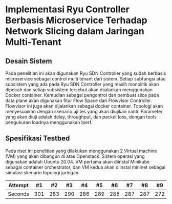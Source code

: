 #  Implementasi Ryu Controller Berbasis Microservice Terhadap Network Slicing dalam Jaringan Multi-Tenant 

## Desain Sistem
Pada penelitian ini akan digunakan Ryu SDN Controller yang sudah berbasis microservice sebagai control multi tenant dari sistem. Setiap subfungsi atau subsistem yang ada pada Ryu SDN Controller yang masih monolitik akan dipecah dan setiap subsistem tersebut akan dijalankan menggunakan Docker container. Kemudian sebagai pengontrol dan pembuat slice pada data plane akan digunakan fitur Flow Space dari Flowvisor Controller. Flowvisor ini juga akan dijalankan sebagai docker container. Topologi akan menyesuaikan dengan skenario uji tes yang akan diujikan nanti. Parameter yang akan diuji adalah delay, throughput, dan packet loss, dengan tools pengukuran loadnya menggunakan Iperf.

## Spesifikasi Testbed
Pada riset ini penelitian yang dilakukan menggunakan 2 Virtual machine (VM) yang akan dibangun di atas Openstack. Sistem operasi yang digunakan adalah Ubuntu 20.04. VM pertama akan diinstal Minikube sebagai container orchestrator, dan VM kedua akan diinstal mininet sebagai simulasi skenario topologi jaringan. 

Attempt | #1 | #2 | #3 | #4 | #5 | #6 | #7 | #8 | #9 | #10 | #11
--- | --- | --- | --- |--- |--- |--- |--- |--- |--- |--- |---
Seconds | 301 | 283 | 290 | 286 | 289 | 285 | 287 | 287 | 272 | 276 | 269
